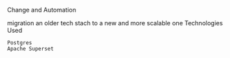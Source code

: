 Change and Automation

migration an older tech stach to a new and more scalable one
Technologies Used

    Postgres
    Apache Superset
